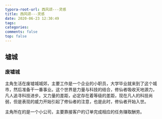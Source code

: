 ```yaml
---
typora-root-url: 西风颂---灵感
title: 西风颂---灵感
date: 2020-06-23 12:30:49
tags:
categories: 
comments: false
top: false
---
```


## 墟城

### 废墟城 

主角生活在废墟城城郊，主要工作是一个企业的小职员，大学毕业就来到了这个城市，然后准备干一番事业。这个世界是力量与科技的结合，修仙者吸收天地源力，凡人追寻科技进步。又力量的差距，必定存在着等级的差距，现在凡人的科技尚弱，但是表现的威力开始引起了修仙者的注意，也是此时，修仙者开始入世。

主角所在的是一个小公司，主要靠接客户的订单完成相应的任务赚取酬劳。